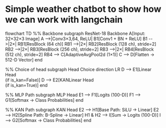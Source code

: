 # Simple weather chatbot to show how we can work with langchain 

flowchart TD
  %% Backbone
  subgraph ResNet-18 Backbone
    A[Input: 32×32×3 Image]
    A -->|Conv3×3,64, ReLU| B1[Conv1 + BN + ReLU]
    B1 -->|2×| RB1[ResBlock (64 ch)]
    RB1 -->|2×| RB2[ResBlock (128 ch), stride=2]
    RB2 -->|2×| RB3[ResBlock (256 ch), stride=2]
    RB3 -->|2×| RB4[ResBlock (512 ch), stride=2]
    RB4 --> C[AdaptiveAvgPool2d (1×1)]
    C --> D[Flatten → 512-D Vector]
  end

  %% Choice of head
  subgraph Head Choice
    direction LR
    D --> E1[Linear Head<br/>(if is_kan=False)]
    D --> E2[KANLinear Head<br/>(if is_kan=True)]
  end

  %% MLP Path
  subgraph MLP Head
    E1 --> F1[Logits (100-D)]
    F1 --> G1[Softmax → Class Probabilities]
  end

  %% KAN Path
  subgraph KAN Head
    E2 --> H1[Base Path: SiLU → Linear]
    E2 --> H2[Spline Path: B-Spline → Linear]
    H1 & H2 --> I[Sum → Logits (100-D)]
    I --> G2[Softmax → Class Probabilities]
  end
